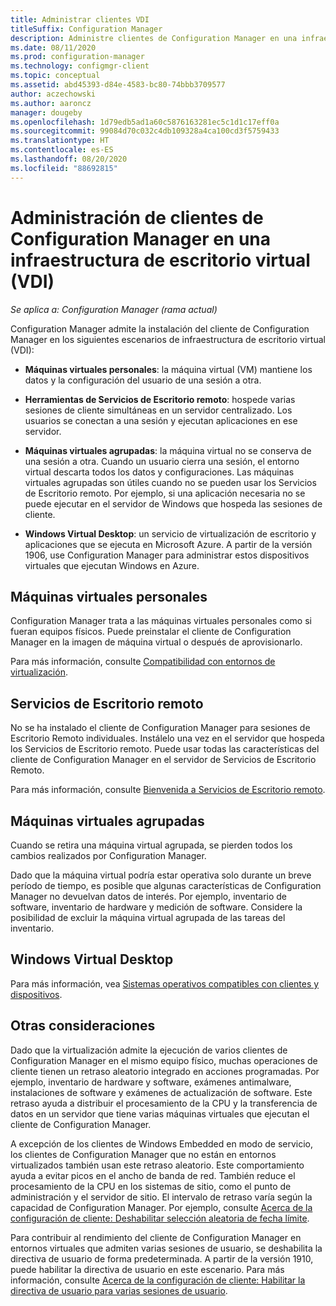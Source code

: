 ```yaml
---
title: Administrar clientes VDI
titleSuffix: Configuration Manager
description: Administre clientes de Configuration Manager en una infraestructura de escritorio virtual (VDI).
ms.date: 08/11/2020
ms.prod: configuration-manager
ms.technology: configmgr-client
ms.topic: conceptual
ms.assetid: abd45393-d84e-4583-bc80-74bbb3709577
author: aczechowski
ms.author: aaroncz
manager: dougeby
ms.openlocfilehash: 1d79edb5ad1a60c5876163281ec5c1d1c17eff0a
ms.sourcegitcommit: 99084d70c032c4db109328a4ca100cd3f5759433
ms.translationtype: HT
ms.contentlocale: es-ES
ms.lasthandoff: 08/20/2020
ms.locfileid: "88692815"
---
```

# <a name="manage-configuration-manager-clients-in-a-virtual-desktop-infrastructure-vdi"></a>Administración de clientes de Configuration Manager en una infraestructura de escritorio virtual (VDI)

*Se aplica a: Configuration Manager (rama actual)*

Configuration Manager admite la instalación del cliente de Configuration Manager en los siguientes escenarios de infraestructura de escritorio virtual (VDI):

- **Máquinas virtuales personales**: la máquina virtual (VM) mantiene los datos y la configuración del usuario de una sesión a otra.

- **Herramientas de Servicios de Escritorio remoto**: hospede varias sesiones de cliente simultáneas en un servidor centralizado. Los usuarios se conectan a una sesión y ejecutan aplicaciones en ese servidor.

- **Máquinas virtuales agrupadas**: la máquina virtual no se conserva de una sesión a otra. Cuando un usuario cierra una sesión, el entorno virtual descarta todos los datos y configuraciones. Las máquinas virtuales agrupadas son útiles cuando no se pueden usar los Servicios de Escritorio remoto. Por ejemplo, si una aplicación necesaria no se puede ejecutar en el servidor de Windows que hospeda las sesiones de cliente.

- **Windows Virtual Desktop**: un servicio de virtualización de escritorio y aplicaciones que se ejecuta en Microsoft Azure. A partir de la versión 1906, use Configuration Manager para administrar estos dispositivos virtuales que ejecutan Windows en Azure.

## <a name="personal-vms"></a>Máquinas virtuales personales

Configuration Manager trata a las máquinas virtuales personales como si fueran equipos físicos. Puede preinstalar el cliente de Configuration Manager en la imagen de máquina virtual o después de aprovisionarlo.

Para más información, consulte [Compatibilidad con entornos de virtualización](../../../plan-design/configs/support-for-virtualization-environments.md).

## <a name="remote-desktop-services"></a>Servicios de Escritorio remoto

No se ha instalado el cliente de Configuration Manager para sesiones de Escritorio Remoto individuales. Instálelo una vez en el servidor que hospeda los Servicios de Escritorio remoto. Puede usar todas las características del cliente de Configuration Manager en el servidor de Servicios de Escritorio Remoto.

Para más información, consulte [Bienvenida a Servicios de Escritorio remoto](/windows-server/remote/remote-desktop-services/welcome-to-rds).

## <a name="pooled-vms"></a>Máquinas virtuales agrupadas

Cuando se retira una máquina virtual agrupada, se pierden todos los cambios realizados por Configuration Manager.

Dado que la máquina virtual podría estar operativa solo durante un breve período de tiempo, es posible que algunas características de Configuration Manager no devuelvan datos de interés. Por ejemplo, inventario de software, inventario de hardware y medición de software. Considere la posibilidad de excluir la máquina virtual agrupada de las tareas del inventario.

## <a name="windows-virtual-desktop"></a>Windows Virtual Desktop

Para más información, vea [Sistemas operativos compatibles con clientes y dispositivos](../../../plan-design/configs/supported-operating-systems-for-clients-and-devices.md#windows-virtual-desktop).

## <a name="other-considerations"></a>Otras consideraciones

Dado que la virtualización admite la ejecución de varios clientes de Configuration Manager en el mismo equipo físico, muchas operaciones de cliente tienen un retraso aleatorio integrado en acciones programadas. Por ejemplo, inventario de hardware y software, exámenes antimalware, instalaciones de software y exámenes de actualización de software. Este retraso ayuda a distribuir el procesamiento de la CPU y la transferencia de datos en un servidor que tiene varias máquinas virtuales que ejecutan el cliente de Configuration Manager.

A excepción de los clientes de Windows Embedded en modo de servicio, los clientes de Configuration Manager que no están en entornos virtualizados también usan este retraso aleatorio. Este comportamiento ayuda a evitar picos en el ancho de banda de red. También reduce el procesamiento de la CPU en los sistemas de sitio, como el punto de administración y el servidor de sitio. El intervalo de retraso varía según la capacidad de Configuration Manager. Por ejemplo, consulte [Acerca de la configuración de cliente: Deshabilitar selección aleatoria de fecha límite](../about-client-settings.md#disable-deadline-randomization).

Para contribuir al rendimiento del cliente de Configuration Manager en entornos virtuales que admiten varias sesiones de usuario, se deshabilita la directiva de usuario de forma predeterminada. A partir de la versión 1910, puede habilitar la directiva de usuario en este escenario. Para más información, consulte [Acerca de la configuración de cliente: Habilitar la directiva de usuario para varias sesiones de usuario](../about-client-settings.md#enable-user-policy-for-multiple-user-sessions).